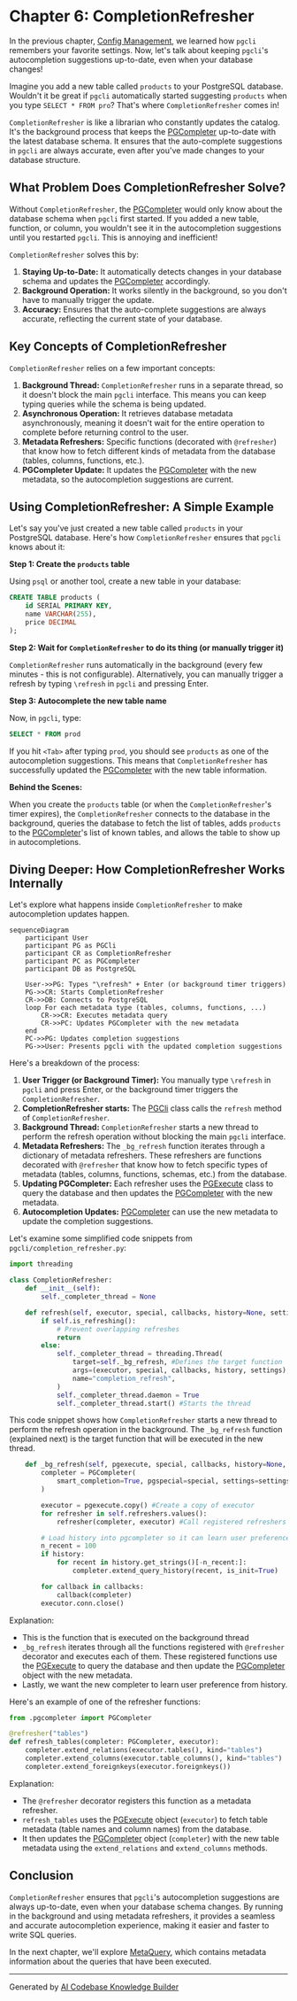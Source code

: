 # Chapter 6: CompletionRefresher

In the previous chapter, [Config Management](05_config_management.md), we learned how `pgcli` remembers your favorite settings. Now, let's talk about keeping `pgcli`'s autocompletion suggestions up-to-date, even when your database changes!

Imagine you add a new table called `products` to your PostgreSQL database. Wouldn't it be great if `pgcli` automatically started suggesting `products` when you type `SELECT * FROM pro`? That's where `CompletionRefresher` comes in!

`CompletionRefresher` is like a librarian who constantly updates the catalog. It's the background process that keeps the [PGCompleter](04_pgcompleter.md) up-to-date with the latest database schema. It ensures that the auto-complete suggestions in `pgcli` are always accurate, even after you've made changes to your database structure.

## What Problem Does CompletionRefresher Solve?

Without `CompletionRefresher`, the [PGCompleter](04_pgcompleter.md) would only know about the database schema when `pgcli` first started. If you added a new table, function, or column, you wouldn't see it in the autocompletion suggestions until you restarted `pgcli`. This is annoying and inefficient!

`CompletionRefresher` solves this by:

1.  **Staying Up-to-Date:** It automatically detects changes in your database schema and updates the [PGCompleter](04_pgcompleter.md) accordingly.
2.  **Background Operation:** It works silently in the background, so you don't have to manually trigger the update.
3.  **Accuracy:** Ensures that the auto-complete suggestions are always accurate, reflecting the current state of your database.

## Key Concepts of CompletionRefresher

`CompletionRefresher` relies on a few important concepts:

1.  **Background Thread:**  `CompletionRefresher` runs in a separate thread, so it doesn't block the main `pgcli` interface.  This means you can keep typing queries while the schema is being updated.
2.  **Asynchronous Operation:** It retrieves database metadata asynchronously, meaning it doesn't wait for the entire operation to complete before returning control to the user.
3.  **Metadata Refreshers:**  Specific functions (decorated with `@refresher`) that know how to fetch different kinds of metadata from the database (tables, columns, functions, etc.).
4.  **PGCompleter Update:** It updates the [PGCompleter](04_pgcompleter.md) with the new metadata, so the autocompletion suggestions are current.

## Using CompletionRefresher: A Simple Example

Let's say you've just created a new table called `products` in your PostgreSQL database. Here's how `CompletionRefresher` ensures that `pgcli` knows about it:

**Step 1: Create the `products` table**

Using `psql` or another tool, create a new table in your database:

```sql
CREATE TABLE products (
    id SERIAL PRIMARY KEY,
    name VARCHAR(255),
    price DECIMAL
);
```

**Step 2: Wait for `CompletionRefresher` to do its thing (or manually trigger it)**

`CompletionRefresher` runs automatically in the background (every few minutes - this is not configurable). Alternatively, you can manually trigger a refresh by typing `\refresh` in `pgcli` and pressing Enter.

**Step 3: Autocomplete the new table name**

Now, in `pgcli`, type:

```sql
SELECT * FROM prod
```

If you hit `<Tab>` after typing `prod`, you should see `products` as one of the autocompletion suggestions. This means that `CompletionRefresher` has successfully updated the [PGCompleter](04_pgcompleter.md) with the new table information.

**Behind the Scenes:**

When you create the `products` table (or when the `CompletionRefresher`'s timer expires), the `CompletionRefresher` connects to the database in the background, queries the database to fetch the list of tables, adds `products` to the [PGCompleter](04_pgcompleter.md)'s list of known tables, and allows the table to show up in autocompletions.

## Diving Deeper: How CompletionRefresher Works Internally

Let's explore what happens inside `CompletionRefresher` to make autocompletion updates happen.

```mermaid
sequenceDiagram
    participant User
    participant PG as PGCli
    participant CR as CompletionRefresher
    participant PC as PGCompleter
    participant DB as PostgreSQL

    User->>PG: Types "\refresh" + Enter (or background timer triggers)
    PG->>CR: Starts CompletionRefresher
    CR->>DB: Connects to PostgreSQL
    loop For each metadata type (tables, columns, functions, ...)
        CR->>CR: Executes metadata query
        CR->>PC: Updates PGCompleter with the new metadata
    end
    PC->>PG: Updates completion suggestions
    PG->>User: Presents pgcli with the updated completion suggestions
```

Here's a breakdown of the process:

1.  **User Trigger (or Background Timer):** You manually type `\refresh` in `pgcli` and press Enter, or the background timer triggers the `CompletionRefresher`.
2.  **CompletionRefresher starts:** The [PGCli](02_pgexecute.md) class calls the `refresh` method of `CompletionRefresher`.
3.  **Background Thread:** `CompletionRefresher` starts a new thread to perform the refresh operation without blocking the main `pgcli` interface.
4.  **Metadata Refreshers:** The `_bg_refresh` function iterates through a dictionary of metadata refreshers. These refreshers are functions decorated with `@refresher` that know how to fetch specific types of metadata (tables, columns, functions, schemas, etc.) from the database.
5.  **Updating PGCompleter:** Each refresher uses the [PGExecute](02_pgexecute.md) class to query the database and then updates the [PGCompleter](04_pgcompleter.md) with the new metadata.
6.  **Autocompletion Updates:** [PGCompleter](04_pgcompleter.md) can use the new metadata to update the completion suggestions.

Let's examine some simplified code snippets from `pgcli/completion_refresher.py`:

```python
import threading

class CompletionRefresher:
    def __init__(self):
        self._completer_thread = None

    def refresh(self, executor, special, callbacks, history=None, settings=None):
        if self.is_refreshing():
            # Prevent overlapping refreshes
            return
        else:
            self._completer_thread = threading.Thread(
                target=self._bg_refresh, #Defines the target function
                args=(executor, special, callbacks, history, settings),
                name="completion_refresh",
            )
            self._completer_thread.daemon = True
            self._completer_thread.start() #Starts the thread

```

This code snippet shows how `CompletionRefresher` starts a new thread to perform the refresh operation in the background. The `_bg_refresh` function (explained next) is the target function that will be executed in the new thread.

```python
    def _bg_refresh(self, pgexecute, special, callbacks, history=None, settings=None):
        completer = PGCompleter(
            smart_completion=True, pgspecial=special, settings=settings
        )

        executor = pgexecute.copy() #Create a copy of executor
        for refresher in self.refreshers.values():
            refresher(completer, executor) #Call registered refreshers

        # Load history into pgcompleter so it can learn user preferences
        n_recent = 100
        if history:
            for recent in history.get_strings()[-n_recent:]:
                completer.extend_query_history(recent, is_init=True)

        for callback in callbacks:
            callback(completer)
        executor.conn.close()

```

Explanation:
* This is the function that is executed on the background thread
*   `_bg_refresh` iterates through all the functions registered with `@refresher` decorator and executes each of them. These registered functions use the [PGExecute](02_pgexecute.md) to query the database and then update the [PGCompleter](04_pgcompleter.md) object with the new metadata.
*   Lastly, we want the new completer to learn user preference from history.

Here's an example of one of the refresher functions:

```python
from .pgcompleter import PGCompleter

@refresher("tables")
def refresh_tables(completer: PGCompleter, executor):
    completer.extend_relations(executor.tables(), kind="tables")
    completer.extend_columns(executor.table_columns(), kind="tables")
    completer.extend_foreignkeys(executor.foreignkeys())

```

Explanation:

*   The `@refresher` decorator registers this function as a metadata refresher.
*   `refresh_tables` uses the [PGExecute](02_pgexecute.md) object (`executor`) to fetch table metadata (table names and column names) from the database.
*   It then updates the [PGCompleter](04_pgcompleter.md) object (`completer`) with the new table metadata using the `extend_relations` and `extend_columns` methods.

## Conclusion

`CompletionRefresher` ensures that `pgcli`'s autocompletion suggestions are always up-to-date, even when your database schema changes. By running in the background and using metadata refreshers, it provides a seamless and accurate autocompletion experience, making it easier and faster to write SQL queries.

In the next chapter, we'll explore [MetaQuery](07_metaquery.md), which contains metadata information about the queries that have been executed.


---

Generated by [AI Codebase Knowledge Builder](https://github.com/The-Pocket/Tutorial-Codebase-Knowledge)